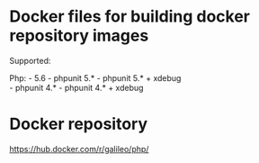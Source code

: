 Docker files for building docker repository images
==================================================

Supported:

Php:
	- 5.6 
		- phpunit 5.* 
		- phpunit 5.* + xdebug 	
		- phpunit 4.*
		- phpunit 4.* + xdebug


Docker repository
=================

https://hub.docker.com/r/galileo/php/